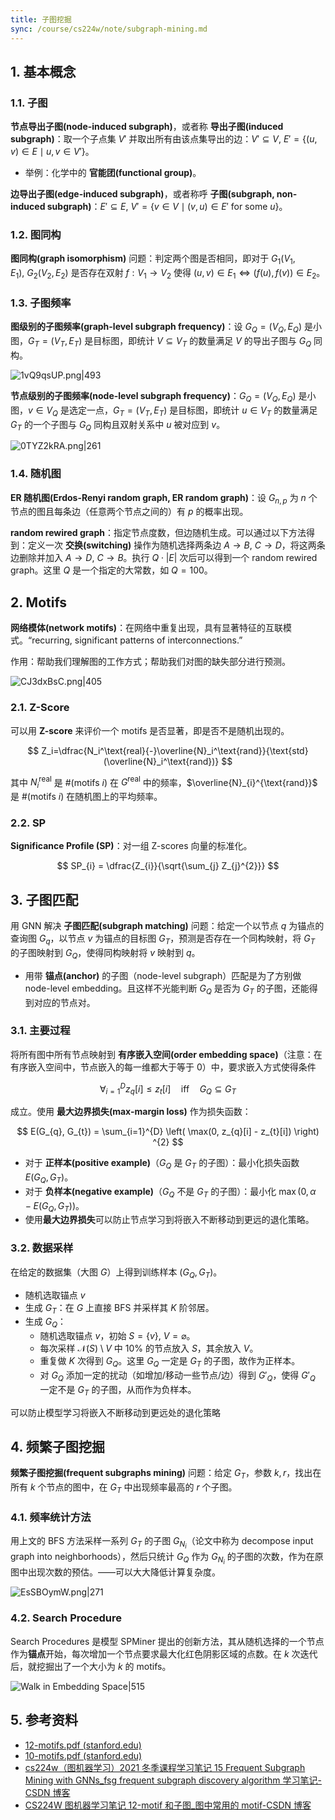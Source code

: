 ```yaml
---
title: 子图挖掘
sync: /course/cs224w/note/subgraph-mining.md
---
```


## 1. 基本概念

### 1.1. 子图

**节点导出子图(node-induced subgraph)**，或者称 **导出子图(induced subgraph)**：取一个子点集 $V'$ 并取出所有由该点集导出的边：$V' \subseteq V,\ E'=\{ (u,v)\in E \mid u,v\in V' \}$。

- 举例：化学中的 **官能团(functional group)**。

**边导出子图(edge-induced subgraph)**，或者称呼 **子图(subgraph, non-induced subgraph)**：$E'\subseteq E,\ V'=\{ v\in V\mid (v,u)\in E' \text{ for some }u \}$。

### 1.2. 图同构

**图同构(graph isomorphism)** 问题：判定两个图是否相同，即对于 $G_{1}(V_{1},E_{1}),\ G_{2}(V_{2},E_{2})$ 是否存在双射 $f: V_{1}\to V_{2}$ 使得 $(u,v)\in E_{1} \Leftrightarrow (f(u),f(v))\in E_{2}$。

### 1.3. 子图频率

**图级别的子图频率(graph-level subgraph frequency)**：设 $G_{Q}=(V_{Q}, E_{Q})$ 是小图，$G_{T}=(V_{T}, E_{T})$ 是目标图，即统计 $V\subseteq V_{T}$ 的数量满足 $V$ 的导出子图与 $G_{Q}$ 同构。

![1vQ9qsUP.png|493](https://img.memset0.cn/2024/09/01/1vQ9qsUP.png)

**节点级别的子图频率(node-level subgraph frequency)**：$G_{Q}=(V_{Q}, E_{Q})$ 是小图，$v\in V_{Q}$ 是选定一点，$G_{T}=(V_{T}, E_{T})$ 是目标图，即统计 $u\in V_{T}$ 的数量满足 $G_{T}$ 的一个子图与 $G_{Q}$ 同构且双射关系中 $u$ 被对应到 $v$。

![0TYZ2kRA.png|261](https://img.memset0.cn/2024/09/01/0TYZ2kRA.png)

### 1.4. 随机图

**ER 随机图(Erdos-Renyi random graph, ER random graph)**：设 $G_{n,p}$ 为 $n$ 个节点的图且每条边（任意两个节点之间的）有 $p$ 的概率出现。

**random rewired graph**：指定节点度数，但边随机生成。可以通过以下方法得到：定义一次 **交换(switching)** 操作为随机选择两条边 $A\to B,\ C\to D$，将这两条边删除并加入 $A\to D,\ C\to B$。执行 $Q \cdot |E|$ 次后可以得到一个 random rewired graph。这里 $Q$ 是一个指定的大常数，如 $Q=100$。

## 2. Motifs

**网络模体(network motifs)**：在网络中重复出现，具有显著特征的互联模式。“recurring, significant patterns of interconnections.”

作用：帮助我们理解图的工作方式；帮助我们对图的缺失部分进行预测。

![CJ3dxBsC.png|405](https://img.memset0.cn/2024/09/01/CJ3dxBsC.png)

### 2.1. Z-Score

可以用 **Z-score** 来评价一个 motifs 是否显著，即是否不是随机出现的。

$$
Z_i=\dfrac{N_i^\text{real}{-}\overline{N}_i^\text{rand}}{\text{std}(\overline{N}_i^\text{rand})}
$$

其中 $N_{i}^{\text{real}}$ 是 $\#(\text{motifs }i)$ 在 $G^{\text{real}}$ 中的频率，$\overline{N}_{i}^{\text{rand}}$ 是 $\#(\text{motifs }i)$ 在随机图上的平均频率。

### 2.2. SP

**Significance Profile (SP)**：对一组 Z-scores 向量的标准化。

$$
SP_{i} = \dfrac{Z_{i}}{\sqrt{\sum_{j} Z_{j}^{2}}}
$$

## 3. 子图匹配

用 GNN 解决 **子图匹配(subgraph matching)** 问题：给定一个以节点 $q$ 为锚点的查询图 $G_{q}$，以节点 $v$ 为锚点的目标图 $G_{T}$，预测是否存在一个同构映射，将 $G_{T}$ 的子图映射到 $G_{Q}$，使得同构映射将 $v$ 映射到 $q$。

- 用带 **锚点(anchor)** 的子图（node-level subgraph）匹配是为了方别做 node-level embedding。且这样不光能判断 $G_{Q}$ 是否为 $G_{T}$ 的子图，还能得到对应的节点对。

### 3.1. 主要过程

将所有图中所有节点映射到 **有序嵌入空间(order embedding space)**（注意：在有序嵌入空间中，节点嵌入的每一维都大于等于 $0$）中，要求嵌入方式使得条件

$$
\forall _{i=1}^{D} z_{q}[i] \le z_{t}[i] \quad \text{iff}\quad G_{Q} \subseteq G_{T}
$$

成立。使用 **最大边界损失(max-margin loss)** 作为损失函数：

$$
E(G_{q}, G_{t}) = \sum_{i=1}^{D} \left( \max(0, z_{q}[i] - z_{t}[i]) \right) ^{2}
$$

- 对于 **正样本(positive example)**（$G_{Q}$ 是 $G_{T}$ 的子图）：最小化损失函数 $E(G_{Q}, G_{T})$。
- 对于 **负样本(negative example)**（$G_{Q}$ 不是 $G_{T}$ 的子图）：最小化 $\max(0,\alpha-E(G_{Q},G_{T}))$。
- 使用**最大边界损失**可以防止节点学习到将嵌入不断移动到更远的退化策略。

### 3.2. 数据采样

在给定的数据集（大图 $G$）上得到训练样本 $(G_{Q}, G_{T})$。

- 随机选取锚点 $v$
- 生成 $G_{T}$：在 $G$ 上直接 BFS 并采样其 $K$ 阶邻居。
- 生成 $G_{Q}$：
  - 随机选取锚点 $v$，初始 $S=\{ v \},\ V=\varnothing$。
  - 每次采样 $\mathcal{N}(S)\setminus V$ 中 10% 的节点放入 $S$，其余放入 $V$。
  - 重复做 $K$ 次得到 $G_{Q}$。这里 $G_{Q}$ 一定是 $G_{T}$ 的子图，故作为正样本。
  - 对 $G_{Q}$ 添加一定的扰动（如增加/移动一些节点/边）得到 $G'_{Q}$，使得 $G'_{Q}$ 一定不是 $G_{T}$ 的子图，从而作为负样本。

可以防止模型学习将嵌入不断移动到更远处的退化策略

## 4. 频繁子图挖掘

**频繁子图挖掘(frequent subgraphs mining)** 问题：给定 $G_{T}$，参数 $k,r$，找出在所有 $k$ 个节点的图中，在 $G_{T}$ 中出现频率最高的 $r$ 个子图。

### 4.1. 频率统计方法

用上文的 BFS 方法采样一系列 $G_{T}$ 的子图 $G_{N_{i}}$（论文中称为 decompose input graph into neighborhoods），然后只统计 $G_{Q}$ 作为 $G_{N_{i}}$ 的子图的次数，作为在原图中出现次数的预估。——可以大大降低计算复杂度。

![EsSBOymW.png|271](https://img.memset0.cn/2024/09/01/EsSBOymW.png)

### 4.2. Search Procedure

Search Procedures 是模型 SPMiner 提出的创新方法，其从随机选择的一个节点作为**锚点**开始，每次增加一个节点要求最大化红色阴影区域的点数。在 $k$ 次迭代后，就挖掘出了一个大小为 $k$ 的 motifs。

![Walk in Embedding Space|515](https://img.memset0.cn/2024/09/01/UXAPfDNd.png)

## 5. 参考资料

- [12-motifs.pdf (stanford.edu)](https://snap.stanford.edu/class/cs224w-2020/slides/12-motifs.pdf)
- [10-motifs.pdf (stanford.edu)](https://web.stanford.edu/class/cs224w/slides/10-motifs.pdf)
- [cs224w（图机器学习）2021 冬季课程学习笔记 15 Frequent Subgraph Mining with GNNs_fsg frequent subgraph discovery algorithm 学习笔记-CSDN 博客](https://blog.csdn.net/PolarisRisingWar/article/details/119107608)
- [CS224W 图机器学习笔记 12-motif 和子图\_图中常用的 motif-CSDN 博客](https://huanghelouzi.blog.csdn.net/article/details/119650377)
